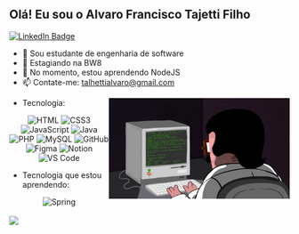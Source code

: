 ## Olá! Eu sou o Alvaro Francisco Tajetti Filho
<div id="badges">
<a Target= "_Blank" href = "https://www.linkedin.com/in/alvarotalhetti/">
  <img src="https://img.shields.io/badge/LinkedIn-blue?style=for-the-badge&logoColor=white" alt="LinkedIn Badge"/>
</a>
<!-- <a Target="_Blank" href="https://tajetti.github.io/Portfolio-Tajetti/#Home"/>
  <img src="https://img.shields.io/badge/Portfolio-blue?style=for-the-badge&logo=portfolio&logoColor=white" alt="Portfolio Badge"/>
</a> -->
</div>

- 📕 Sou estudante de engenharia de software
- 🔭 Estagiando na BW8
- 🌱 No momento, estou aprendendo NodeJS
- 📫 Contate-me: talhettialvaro@gmail.com
<img src="Imagens/giphy.gif" width = "325px" align="right">

- Tecnologia:
<div align="center">
    <img src="https://skillicons.dev/icons?i=html&theme=dark" alt="HTML" width="40" height="40"/>
    <img src="https://skillicons.dev/icons?i=css&theme=dark" alt="CSS3" width="40" height="40"/>
    <img src="https://skillicons.dev/icons?i=js&theme=dark" alt="JavaScript" width="40" height="40"/>
    <img src="https://skillicons.dev/icons?i=java&theme=dark" alt="Java" width="40" height="40"/>
    <img src="https://skillicons.dev/icons?i=php&theme=dark" alt="PHP" width="40" height="40"/>
    <img src="https://skillicons.dev/icons?i=mysql&theme=dark" alt="MySQL" width="40" height="40"/>
    <img src="https://skillicons.dev/icons?i=github&theme=dark" alt="GitHub" width="40" height="40"/>
    <img src="https://skillicons.dev/icons?i=figma&theme=dark" alt="Figma" width="40" height="40"/>
    <img src="https://skillicons.dev/icons?i=notion&theme=dark" alt="Notion" width="40" height="40"/>
    <img src="https://skillicons.dev/icons?i=vscode&theme=dark" alt="VS Code" width="40" height="40"/>    
</div>

- Tecnologia que estou aprendendo:
<div align="center">
    <img src="https://skillicons.dev/icons?i=spring&theme=dark" alt="Spring" width="40" height="40"/>
</div>

<br>
<div>
  <picture>
    <source
      srcset="https://github-readme-stats.vercel.app/api?username=Tajetti&show_icons=true&theme=dark"
      media="(prefers-color-scheme: dark)"
    />
    <source
      srcset="https://github-readme-stats.vercel.app/api?username=Tajetti&show_icons=true"
      media="(prefers-color-scheme: light), (prefers-color-scheme: no-preference)"
    />
    <img src="https://github-readme-stats.vercel.app/api?username=Tajetti&show_icons=true" />
  </picture>
</div>

